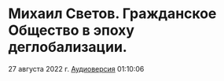 # Михаил Светов. Гражданское Общество в эпоху деглобализации.

27 августа 2022 г. [Аудиоверсия](https://youtu.be/x3kx8VO2cAk?si=aHke067WU5Z4NGFJ) 01:10:06
